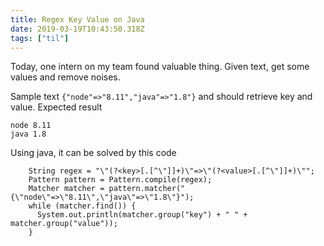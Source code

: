 ```yaml
---
title: Regex Key Value on Java
date: 2019-03-19T10:43:50.318Z
tags: ["til"]
---
```

Today, one intern on my team found valuable thing. 
Given text, get some values and remove noises.

Sample text `{"node"=>"8.11","java"=>"1.8"}` and should retrieve key and value.
Expected result
```
node 8.11
java 1.8
```

Using java, it can be solved by this code

```
    String regex = "\"(?<key>[.[^\"]]+)\"=>\"(?<value>[.[^\"]]+)\"";
    Pattern pattern = Pattern.compile(regex);
    Matcher matcher = pattern.matcher("{\"node\"=>\"8.11\",\"java\"=>\"1.8\"}");
    while (matcher.find()) {
      System.out.println(matcher.group("key") + " " + matcher.group("value"));
    }
```
